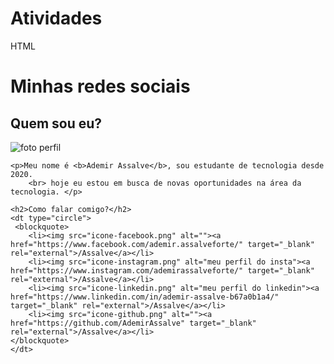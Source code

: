 # Atividades
HTML
<!DOCTYPE html>
<html lang="pt-br">
<head>
    <meta charset="UTF-8">
    <meta http-equiv="X-UA-Compatible" content="IE=edge">
    <meta name="viewport" content="width=device-width, initial-scale=1.0">
    <link rel="shortcut icon" href="favicon.ico" type="image/x-icon">
    <title>Social</title>
</head>
<body>
    <h1>Minhas redes sociais</h1>
    <h2>Quem sou eu?</h2>
    <img src="eu.jpg" alt="foto perfil">

    <p>Meu nome é <b>Ademir Assalve</b>, sou estudante de tecnologia desde 2020.
        <br> hoje eu estou em busca de novas oportunidades na área da tecnologia. </p>

    <h2>Como falar comigo?</h2>
    <dt type="circle">
     <blockquote>
        <li><img src="icone-facebook.png" alt=""><a href="https://www.facebook.com/ademir.assalveforte/" target="_blank" rel="external">/Assalve</a></li>
        <li><img src="icone-instagram.png" alt="meu perfil do insta"><a href="https://www.instagram.com/ademirassalveforte/" target="_blank" rel="external">/Assalve</a></li>
        <li><img src="icone-linkedin.png" alt="meu perfil do linkedin"><a href="https://www.linkedin.com/in/ademir-assalve-b67a0b1a4/" target="_blank" rel="external">/Assalve</a></li>
        <li><img src="icone-github.png" alt=""><a href="https://github.com/AdemirAssalve" target="_blank" rel="external">/Assalve</a></li>
    </blockquote>
    </dt>
</body>
</html>

